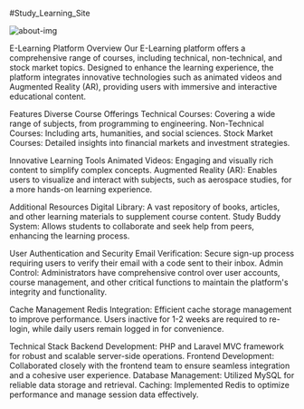 #Study_Learning_Site

![about-img](https://github.com/sidsingh00/Study_Learning_Site/assets/124824485/f288fa76-abc1-4408-9521-d5a39a9c98b0)


E-Learning Platform
Overview
Our E-Learning platform offers a comprehensive range of courses, including technical, non-technical, and stock market topics. Designed to enhance the learning experience, the platform integrates innovative technologies such as animated videos and Augmented Reality (AR), providing users with immersive and interactive educational content.

Features
Diverse Course Offerings
Technical Courses: Covering a wide range of subjects, from programming to engineering.
Non-Technical Courses: Including arts, humanities, and social sciences.
Stock Market Courses: Detailed insights into financial markets and investment strategies.

Innovative Learning Tools
Animated Videos: Engaging and visually rich content to simplify complex concepts.
Augmented Reality (AR): Enables users to visualize and interact with subjects, such as aerospace studies, for a more hands-on learning experience.

Additional Resources
Digital Library: A vast repository of books, articles, and other learning materials to supplement course content.
Study Buddy System: Allows students to collaborate and seek help from peers, enhancing the learning process.

User Authentication and Security
Email Verification: Secure sign-up process requiring users to verify their email with a code sent to their inbox.
Admin Control: Administrators have comprehensive control over user accounts, course management, and other critical functions to maintain the platform's integrity and functionality.

Cache Management
Redis Integration: Efficient cache storage management to improve performance. Users inactive for 1-2 weeks are required to re-login, while daily users remain logged in for convenience.

Technical Stack
Backend Development: PHP and Laravel MVC framework for robust and scalable server-side operations.
Frontend Development: Collaborated closely with the frontend team to ensure seamless integration and a cohesive user experience.
Database Management: Utilized MySQL for reliable data storage and retrieval.
Caching: Implemented Redis to optimize performance and manage session data effectively.
